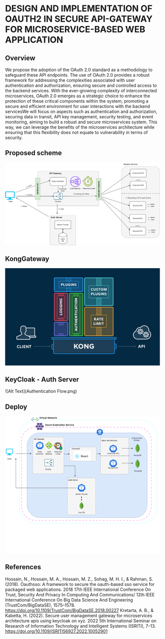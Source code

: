 # DESIGN AND IMPLEMENTATION OF OAUTH2 IN SECURE API-GATEWAY FOR MICROSERVICE-BASED WEB APPLICATION
## Overview
We propose the adoption of the OAuth 2.0 standard as a methodology to safeguard these API endpoints. The use of OAuth 2.0 provides a robust framework for addressing the complexities associated with user authentication and authorization, ensuring secure and controlled access to the backend services. With the ever-growing complexity of interconnected microservices, OAuth 2.0 emerges as a strategic choice to enhance the protection of these critical components within the system, promoting a secure and efficient environment for user interactions with the backend servicesWe will focus on aspects such as authentication and authorization, securing data in transit, API key management, security testing, and event monitoring, aiming to build a robust and secure microservices system. This way, we can leverage the benefits of the microservices architecture while ensuring that this flexibility does not equate to vulnerability in terms of security.
## Proposed scheme
![Alt Text](Architecture.png)
## KongGateway
![Alt Text](kong-overview.png)
## KeyCloak - Auth Server
![Alt Text](Authentication Flow.png)
## Deploy
![Alt Text](Deploy.png)
## References
Hossain, N., Hossain, M. A., Hossain, M. Z., Sohag, M. H. I., & Rahman, S. (2018). Oauthsso: A framework to secure the oauth-based sso service for packaged web applications.
2018 17th IEEE International Conference On Trust, Security And Privacy In Computing And Communications/ 12th IEEE International Conference On Big Data Science And Engineering (TrustCom/BigDataSE), 1575–1578. https://doi.org/10.1109/TrustCom/BigDataSE.2018.00227
Kretarta, A. B., & Kabetta, H. (2022). Secure user management gateway for microservices architecture apis using keycloak on xyz. 2022 5th International Seminar on Research of Information Technology and Intelligent Systems (ISRITI), 7–13. https://doi.org/10.1109/ISRITI56927.2022.10052901


